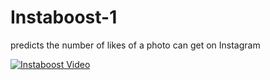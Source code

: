 # Instaboost-1
predicts the number of likes of a photo can get on Instagram


[![Instaboost Video](https://img.youtube.com/vi/1WC9Yc3MD8o/0.jpg)](https://www.youtube.com/watch?v=1WC9Yc3MD8o)
